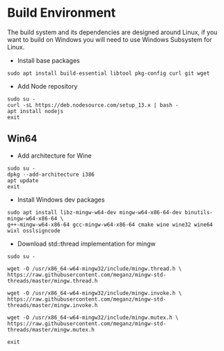 # Build Environment

The build system and its dependencies are designed around Linux, 
if you want to build on Windows you will need to use Windows Subsystem for Linux.

* Install base packages

```
sudo apt install build-essential libtool pkg-config curl git wget
```

* Add Node repository

```
sudo su -
curl -sL https://deb.nodesource.com/setup_13.x | bash -
apt install nodejs
exit
```

## Win64

* Add architecture for Wine


```
sudo su -
dpkg --add-architecture i386
apt update
exit
```

* Install Windows dev packages

```
sudo apt install libz-mingw-w64-dev mingw-w64-x86-64-dev binutils-mingw-w64-x86-64 \
g++-mingw-w64-x86-64 gcc-mingw-w64-x86-64 cmake wine wine32 wine64 wixl osslsigncode
```

* Download std::thread implementation for mingw

```
sudo su -

wget -O /usr/x86_64-w64-mingw32/include/mingw.thread.h \
https://raw.githubusercontent.com/meganz/mingw-std-threads/master/mingw.thread.h

wget -O /usr/x86_64-w64-mingw32/include/mingw.invoke.h \
https://raw.githubusercontent.com/meganz/mingw-std-threads/master/mingw.invoke.h

wget -O /usr/x86_64-w64-mingw32/include/mingw.mutex.h \
https://raw.githubusercontent.com/meganz/mingw-std-threads/master/mingw.mutex.h

exit
```
